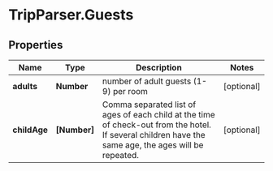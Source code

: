 # TripParser.Guests

## Properties

Name | Type | Description | Notes
------------ | ------------- | ------------- | -------------
**adults** | **Number** | number of adult guests (1-9) per room | [optional] 
**childAge** | **[Number]** | Comma separated list of ages of each child at the time of check-out from the hotel. If several children have the same age, the ages will be repeated. | [optional] 


